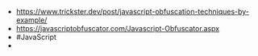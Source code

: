 - https://www.trickster.dev/post/javascript-obfuscation-techniques-by-example/
- https://javascriptobfuscator.com/Javascript-Obfuscator.aspx
- #JavaScript
-